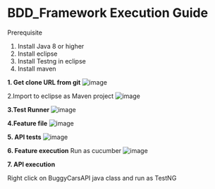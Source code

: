 # BDD_Framework Execution Guide

Prerequisite
1. Install Java 8 or higher
2. Install eclipse
3. Install Testng in eclipse
4. Install maven



**1. Get clone URL from git**
![image](https://github.com/user-attachments/assets/f9597afd-5255-4259-9c38-5272f508b4c3)


2.Import to eclipse as Maven project
![image](https://user-images.githubusercontent.com/14839226/209308172-f77a200e-a8ae-437d-9f08-40e5c126243c.png)


**3.Test Runner**
![image](https://user-images.githubusercontent.com/14839226/209308262-dd8a8e7a-bbd0-480c-8f58-e8245cc096d2.png)


**4.Feature file**
![image](https://user-images.githubusercontent.com/14839226/209308319-67f9f007-d002-49c7-81b9-4f068581f262.png)


**5. API tests**
![image](https://user-images.githubusercontent.com/14839226/209308406-38935fff-7faa-49ac-9ff7-d55bf9cb4ebc.png)


**6. Feature execution**
Run as cucumber
![image](https://user-images.githubusercontent.com/14839226/209308551-a8aeab07-cb67-446f-8b8a-f22addb8dcdb.png)


**7. API execution**

Right click on BuggyCarsAPI java class and run as TestNG
